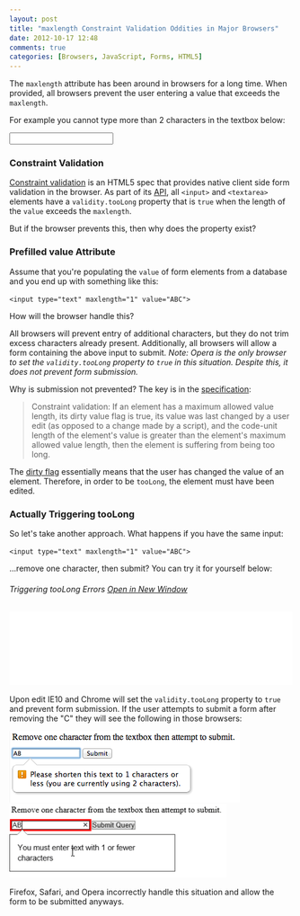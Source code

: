 ```yaml
---
layout: post
title: "maxlength Constraint Validation Oddities in Major Browsers"
date: 2012-10-17 12:48
comments: true
categories: [Browsers, JavaScript, Forms, HTML5]
---
```


The `maxlength` attribute has been around in browsers for a long time.  When provided, all browsers prevent the user entering a value that exceeds the `maxlength`.

For example you cannot type more than 2 characters in the textbox below:

<input type="text" maxlength="2">

### Constraint Validation

[Constraint validation](https://developer.mozilla.org/en-US/docs/HTML/HTML5/Constraint_validation_) is an HTML5 spec that provides native client side form validation in the browser.  As part of its [API](https://developer.mozilla.org/en-US/docs/HTML/Forms_in_HTML#Constraint_Validation_API), all `<input>` and `<textarea>` elements have a `validity.tooLong` property that is `true` when the length of the `value` exceeds the `maxlength`.

But if the browser prevents this, then why does the property exist?

<!--more-->

### Prefilled value Attribute

Assume that you're populating the `value` of form elements from a database and you end up with something like this:

`<input type="text" maxlength="1" value="ABC">`

How will the browser handle this?

All browsers will prevent entry of additional characters, but they do not trim excess characters already present.  Additionally, all browsers will allow a form containing the above input to submit.  *Note: Opera is the only browser to set the `validity.tooLong` property to `true` in this situation.  Despite this, it does not prevent form submission.*

Why is submission not prevented?  The key is in the [specification](http://www.whatwg.org/specs/web-apps/current-work/#concept-input-value-dirty-flag):

> Constraint validation: If an element has a maximum allowed value length, its dirty value flag is true, its value was last changed by a user edit (as opposed to a change made by a script), and the code-unit length of the element's value is greater than the element's maximum allowed value length, then the element is suffering from being too long.

The [dirty flag](http://www.whatwg.org/specs/web-apps/current-work/#concept-input-value-dirty-flag) essentially means that the user has changed the value of an element.  Therefore, in order to be `tooLong`, the element must have been edited.

### Actually Triggering tooLong

So let's take another approach.  What happens if you have the same input:

`<input type="text" maxlength="1" value="ABC">`

...remove one character, then submit?  You can try it for yourself below:

<div class="code_example">
	<h6>
		Triggering tooLong Errors
		<a href="/demos/2012-10-17/tooLong.html" target="_blank">Open in New Window</a>
	</h6>
	<iframe style="width: 100%; height: 130px;" frameborder="0" src="/demos/2012-10-17/tooLong.html"></iframe>
</div>

Upon edit IE10 and Chrome will set the `validity.tooLong` property to `true` and prevent form submission.  If the user attempts to submit a form after removing the "C" they will see the following in those browsers:

![Chrome](/images/posts/2012-10-17/Chrome.png "Chrome")
![IE10](/images/posts/2012-10-17/IE10.png "IE10")

Firefox, Safari, and Opera incorrectly handle this situation and allow the form to be submitted anyways.
